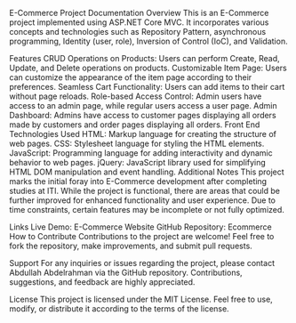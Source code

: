 
E-Commerce Project Documentation
Overview
This is an E-Commerce project implemented using ASP.NET Core MVC. It incorporates various concepts and technologies such as Repository Pattern, asynchronous programming, Identity (user, role), Inversion of Control (IoC), and Validation.

Features
CRUD Operations on Products: Users can perform Create, Read, Update, and Delete operations on products.
Customizable Item Page: Users can customize the appearance of the item page according to their preferences.
Seamless Cart Functionality: Users can add items to their cart without page reloads.
Role-based Access Control: Admin users have access to an admin page, while regular users access a user page.
Admin Dashboard: Admins have access to customer pages displaying all orders made by customers and order pages displaying all orders.
Front End Technologies Used
HTML: Markup language for creating the structure of web pages.
CSS: Stylesheet language for styling the HTML elements.
JavaScript: Programming language for adding interactivity and dynamic behavior to web pages.
jQuery: JavaScript library used for simplifying HTML DOM manipulation and event handling.
Additional Notes
This project marks the initial foray into E-Commerce development after completing studies at ITI. While the project is functional, there are areas that could be further improved for enhanced functionality and user experience. Due to time constraints, certain features may be incomplete or not fully optimized.

Links
Live Demo: E-Commerce Website
GitHub Repository: Ecommerce
How to Contribute
Contributions to the project are welcome! Feel free to fork the repository, make improvements, and submit pull requests.

Support
For any inquiries or issues regarding the project, please contact Abdullah Abdelrahman via the GitHub repository. Contributions, suggestions, and feedback are highly appreciated.

License
This project is licensed under the MIT License. Feel free to use, modify, or distribute it according to the terms of the license.
